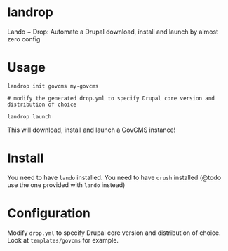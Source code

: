 # landrop
Lando + Drop: Automate a Drupal download, install and launch by almost zero config

# Usage

```
landrop init govcms my-govcms

# modify the generated drop.yml to specify Drupal core version and distribution of choice

landrop launch
```
This will download, install and launch a GovCMS instance!

# Install
You need to have `lando` installed.
You need to have `drush` installed (@todo use the one provided with `lando` instead)

# Configuration
Modify `drop.yml` to specify Drupal core version and distribution of choice.
Look at `templates/govcms` for example.
